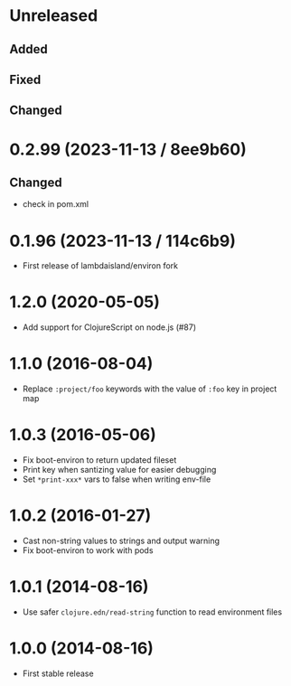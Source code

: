 # Unreleased

## Added

## Fixed

## Changed

# 0.2.99 (2023-11-13 / 8ee9b60)

## Changed

- check in pom.xml

# 0.1.96 (2023-11-13 / 114c6b9)

- First release of lambdaisland/environ fork

# 1.2.0 (2020-05-05)

- Add support for ClojureScript on node.js (#87)

# 1.1.0 (2016-08-04)

- Replace `:project/foo` keywords with the value of `:foo` key in project map

# 1.0.3 (2016-05-06)

- Fix boot-environ to return updated fileset
- Print key when santizing value for easier debugging
- Set `*print-xxx*` vars to false when writing env-file

# 1.0.2 (2016-01-27)

- Cast non-string values to strings and output warning
- Fix boot-environ to work with pods

# 1.0.1 (2014-08-16)

- Use safer `clojure.edn/read-string` function to read environment files

# 1.0.0 (2014-08-16)

- First stable release